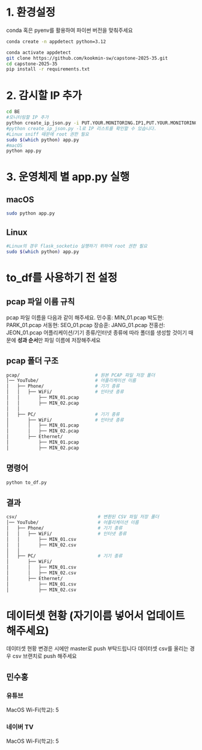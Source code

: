 # 1. 환경설정
conda 혹은 pyenv를 활용하여 파이썬 버전을 맞춰주세요
```bash
conda create -n appdetect python=3.12

conda activate appdetect
git clone https://github.com/kookmin-sw/capstone-2025-35.git
cd capstone-2025-35
pip install -r requirements.txt
```
# 2. 감시할 IP 추가
```bash
cd BE
#모니터링할 IP 추가
python create_ip_json.py -i PUT.YOUR.MONITORING.IP1,PUT.YOUR.MONITORING.IP2
#python create_ip_json.py -l로 IP 리스트를 확인할 수 있습니다.
#Linux sniff 때문에 root 권한 필요
sudo $(which python) app.py
#macOS
python app.py
```
# 3. 운영체제 별 app.py 실행
## macOS
```bash
sudo python app.py
```
## Linux
```bash
#Linux의 경우 flask_socketio 실행하기 위하여 root 권한 필요
sudo $(which python) app.py
```

# to_df를 사용하기 전 설정
## pcap 파일 이름 규칙
pcap 파일 이름을 다음과 같이 해주세요. 
민수홍: MIN_01.pcap
박도현: PARK_01.pcap
서동현: SEO_01.pcap
장승훈: JANG_01.pcap
전홍선: JEON_01.pcap
어플리케이션/기기 종류/인터넷 종류에 따라 폴더를 생성할 것이기 때문에 **성과 순서**만 파일 이름에 저장해주세요
## pcap 폴더 구조
```bash
pcap/                            # 원본 PCAP 파일 저장 폴더
│── YouTube/                     # 어플리케이션 이름
│   ├── Phone/                   # 기기 종류
│   │   ├── WiFi/                # 인터넷 종류
│   │       ├── MIN_01.pcap
│   │       ├── MIN_02.pcap
│   │   
│   ├── PC/                      # 기기 종류
│       ├── WiFi/                # 인터넷 종류
│       │   ├── MIN_01.pcap
│       │   ├── MIN_02.pcap
│       ├── Ethernet/
│           ├── MIN_01.pcap
│           ├── MIN_02.pcap
```
## 명령어
```bash
python to_df.py
```
## 결과
```bash
csv/                              # 변환된 CSV 파일 저장 폴더
│── YouTube/                      # 어플리케이션 이름
│   ├── Phone/                    # 기기 종류
│   │   ├── WiFi/                 # 인터넷 종류
│   │       ├── MIN_01.csv
│   │       ├── MIN_02.csv
│   │ 
│   ├── PC/                       # 기기 종류
│       ├── WiFi/
│       │   ├── MIN_01.csv
│       │   ├── MIN_02.csv
│       ├── Ethernet/
│           ├── MIN_01.csv
│           ├── MIN_02.csv
```

# 데이터셋 현황 (자기이름 넣어서 업데이트 해주세요)
데이터셋 현황 변경은 시에만 master로 push 부탁드립니다
데이터셋 csv를 올리는 경우 csv 브랜치로 push 해주세요
## 민수홍
### 유튜브
MacOS Wi-Fi(학교): 5
### 네이버 TV
MacOS Wi-Fi(학교): 5